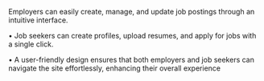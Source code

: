  Employers can easily create, manage, and update job postings through an intuitive interface.
 
• Job seekers can create profiles, upload resumes, and apply for jobs with a single click.

• A user-friendly design ensures that both employers and job seekers can navigate the site effortlessly, enhancing
their overall experience
